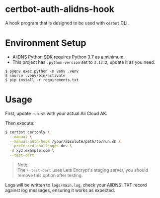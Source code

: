 # certbot-auth-alidns-hook

A hook program that is designed to be used with `cerbot` CLI.

# Environment Setup

- [AliDNS Python SDK](https://api.aliyun.com/api-tools/sdk/Alidns?version=2015-01-09&language=python-tea&tab=primer-doc) requires Python 3.7 as a minimum.
- This project has `.python-version` set to `3.13.2`, update it as you need.

```
$ pyenv exec python -m venv .venv
$ source .venv/bin/activate
$ pip install -r requirements.txt
```

# Usage

First, update `run.sh` with your actual Ali Cloud AK.

Then execute: 

```bash
$ certbot certonly \
  --manual \
  --manual-auth-hook /your/absolute/path/to/run.sh \
  --preferred-challenges dns \
  -d xyz.example.com \
  --test-cert
```

> Note:  
> The `--test-cert` uses Lets Encrypt's staging server, you should remove this option after testing. 

Logs will be written to `logs/main.log`, check your AliDNS' TXT record against log messages, ensuring it works as expected.

